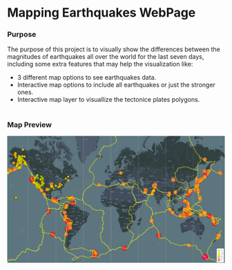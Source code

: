 # Mapping Earthquakes WebPage

### **Purpose**

The purpose of this project is to visually show the differences between the magnitudes of earthquakes all over the world for the last seven days, including some extra features that may help the visualization like:

* 3 different map options to see earthquakes data.
* Interactive map options to include all earthquakes or just the stronger ones.
* Interactive map layer to visuallize the tectonice plates polygons.

#

### **Map Preview**
![map_preview](https://github.com/AxisAngeles/Mapping_Earthquakes/blob/main/Earthquake_Challenge/Resources/EQ_map.PNG)
